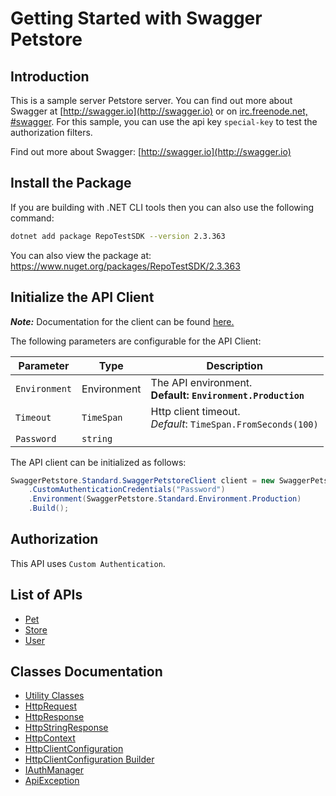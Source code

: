 
# Getting Started with Swagger Petstore

## Introduction

This is a sample server Petstore server.  You can find out more about Swagger at [http://swagger.io](http://swagger.io) or on [irc.freenode.net, #swagger](http://swagger.io/irc/).  For this sample, you can use the api key `special-key` to test the authorization filters.

Find out more about Swagger: [http://swagger.io](http://swagger.io)

## Install the Package

If you are building with .NET CLI tools then you can also use the following command:

```bash
dotnet add package RepoTestSDK --version 2.3.363
```

You can also view the package at:
https://www.nuget.org/packages/RepoTestSDK/2.3.363

## Initialize the API Client

**_Note:_** Documentation for the client can be found [here.](https://www.github.com/sdks-io/csharpSDK-new/tree/2.3.363/doc/client.md)

The following parameters are configurable for the API Client:

| Parameter | Type | Description |
|  --- | --- | --- |
| `Environment` | Environment | The API environment. <br> **Default: `Environment.Production`** |
| `Timeout` | `TimeSpan` | Http client timeout.<br>*Default*: `TimeSpan.FromSeconds(100)` |
| `Password` | `string` |  |

The API client can be initialized as follows:

```csharp
SwaggerPetstore.Standard.SwaggerPetstoreClient client = new SwaggerPetstore.Standard.SwaggerPetstoreClient.Builder()
    .CustomAuthenticationCredentials("Password")
    .Environment(SwaggerPetstore.Standard.Environment.Production)
    .Build();
```

## Authorization

This API uses `Custom Authentication`.

## List of APIs

* [Pet](https://www.github.com/sdks-io/csharpSDK-new/tree/2.3.363/doc/controllers/pet.md)
* [Store](https://www.github.com/sdks-io/csharpSDK-new/tree/2.3.363/doc/controllers/store.md)
* [User](https://www.github.com/sdks-io/csharpSDK-new/tree/2.3.363/doc/controllers/user.md)

## Classes Documentation

* [Utility Classes](https://www.github.com/sdks-io/csharpSDK-new/tree/2.3.363/doc/utility-classes.md)
* [HttpRequest](https://www.github.com/sdks-io/csharpSDK-new/tree/2.3.363/doc/http-request.md)
* [HttpResponse](https://www.github.com/sdks-io/csharpSDK-new/tree/2.3.363/doc/http-response.md)
* [HttpStringResponse](https://www.github.com/sdks-io/csharpSDK-new/tree/2.3.363/doc/http-string-response.md)
* [HttpContext](https://www.github.com/sdks-io/csharpSDK-new/tree/2.3.363/doc/http-context.md)
* [HttpClientConfiguration](https://www.github.com/sdks-io/csharpSDK-new/tree/2.3.363/doc/http-client-configuration.md)
* [HttpClientConfiguration Builder](https://www.github.com/sdks-io/csharpSDK-new/tree/2.3.363/doc/http-client-configuration-builder.md)
* [IAuthManager](https://www.github.com/sdks-io/csharpSDK-new/tree/2.3.363/doc/i-auth-manager.md)
* [ApiException](https://www.github.com/sdks-io/csharpSDK-new/tree/2.3.363/doc/api-exception.md)

